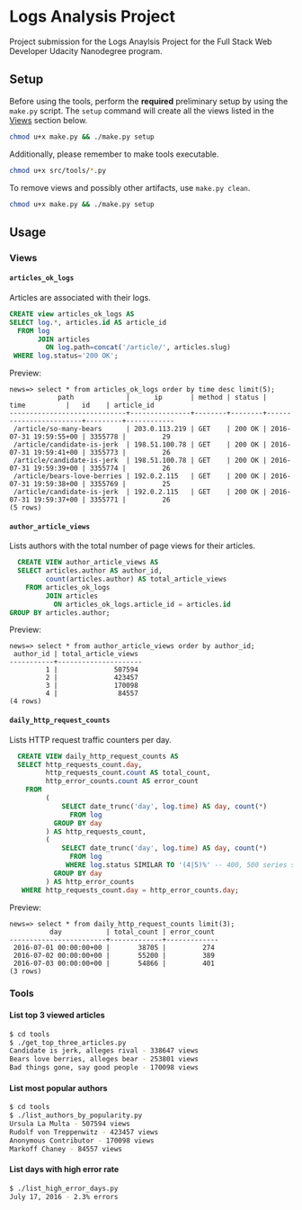 # Logs Analysis Project

Project submission for the Logs Anaylsis Project for the Full Stack Web Developer Udacity Nanodegree program.

## Setup

Before using the tools, perform the **required** preliminary setup by using the `make.py` script. The `setup` command will create all the views listed in the [Views](#views) section below.

```sh
chmod u+x make.py && ./make.py setup
```

Additionally, please remember to make tools executable.

```sh
chmod u+x src/tools/*.py
```

To remove views and possibly other artifacts, use `make.py clean`.

```sh
chmod u+x make.py && ./make.py setup
```

## Usage

### Views

#### `articles_ok_logs`

Articles are associated with their logs.

```sql
CREATE view articles_ok_logs AS
SELECT log.*, articles.id AS article_id
  FROM log
       JOIN articles
         ON log.path=concat('/article/', articles.slug)
 WHERE log.status='200 OK';
```

Preview:

```text
news=> select * from articles_ok_logs order by time desc limit(5);
            path             |      ip       | method | status |          time          |   id    | article_id
-----------------------------+---------------+--------+--------+------------------------+---------+------------
 /article/so-many-bears      | 203.0.113.219 | GET    | 200 OK | 2016-07-31 19:59:55+00 | 3355778 |         29
 /article/candidate-is-jerk  | 198.51.100.78 | GET    | 200 OK | 2016-07-31 19:59:41+00 | 3355773 |         26
 /article/candidate-is-jerk  | 198.51.100.78 | GET    | 200 OK | 2016-07-31 19:59:39+00 | 3355774 |         26
 /article/bears-love-berries | 192.0.2.115   | GET    | 200 OK | 2016-07-31 19:59:38+00 | 3355769 |         25
 /article/candidate-is-jerk  | 192.0.2.115   | GET    | 200 OK | 2016-07-31 19:59:37+00 | 3355771 |         26
(5 rows)
```

#### `author_article_views`

Lists authors with the total number of page views for their articles.

```sql
  CREATE VIEW author_article_views AS
  SELECT articles.author AS author_id,
         count(articles.author) AS total_article_views
    FROM articles_ok_logs
         JOIN articles
           ON articles_ok_logs.article_id = articles.id
GROUP BY articles.author;
```

Preview:

```text
news=> select * from author_article_views order by author_id;
 author_id | total_article_views
-----------+---------------------
         1 |              507594
         2 |              423457
         3 |              170098
         4 |               84557
(4 rows)
```

#### `daily_http_request_counts`

Lists HTTP request traffic counters per day.

```sql
  CREATE VIEW daily_http_request_counts AS
  SELECT http_requests_count.day,
         http_requests_count.count AS total_count,
         http_error_counts.count AS error_count
    FROM
         (
             SELECT date_trunc('day', log.time) AS day, count(*)
               FROM log
           GROUP BY day
         ) AS http_requests_count,
         (
             SELECT date_trunc('day', log.time) AS day, count(*)
               FROM log
              WHERE log.status SIMILAR TO '(4|5)%' -- 400, 500 series status codes
           GROUP BY day
         ) AS http_error_counts
   WHERE http_requests_count.day = http_error_counts.day;
```

Preview:

```text
news=> select * from daily_http_request_counts limit(3);
          day           | total_count | error_count
------------------------+-------------+-------------
 2016-07-01 00:00:00+00 |       38705 |         274
 2016-07-02 00:00:00+00 |       55200 |         389
 2016-07-03 00:00:00+00 |       54866 |         401
(3 rows)
 ```

### Tools

#### List top 3 viewed articles

```sh
$ cd tools
$ ./get_top_three_articles.py
Candidate is jerk, alleges rival - 338647 views
Bears love berries, alleges bear - 253801 views
Bad things gone, say good people - 170098 views
```

#### List most popular authors

```sh
$ cd tools
$ ./list_authors_by_popularity.py
Ursula La Multa - 507594 views
Rudolf von Treppenwitz - 423457 views
Anonymous Contributor - 170098 views
Markoff Chaney - 84557 views
```

#### List days with high error rate

```sh
$ ./list_high_error_days.py
July 17, 2016 - 2.3% errors
```
